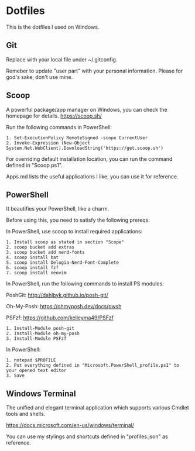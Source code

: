 # Dotfiles
This is the dotfiles I used on Windows.

## Git
Replace with your local file under ~/.gitconfig.

Remeber to update "user part" with your personal information. Please for god's sake, don't use mine.

## Scoop

A powerful package/app manager on Windows, you can check the homepage for details. https://scoop.sh/

Run the following commands in PowerShell:

```
1. Set-ExecutionPolicy RemoteSigned -scope CurrentUser
2. Invoke-Expression (New-Object System.Net.WebClient).DownloadString('https://get.scoop.sh')
```

For overriding default installation location, you can run the command defined in "Scoop.ps1".

Apps.md lists the useful applications I like, you can use it for reference.

## PowerShell

It beautifies your PowerShell, like a charm.

Before using this, you need to satisfy the following prereqs.

In PowerShell, use scoop to install required applications:

```
1. Install scoop as stated in section "Scope"
2. scoop bucket add extras
3. scoop bucket add nerd-fonts
4. scoop install bat
5. scoop install Delugia-Nerd-Font-Complete
6. scoop install fzf
7. scoop install neovim
```

In PowerShell, run the following commands to install PS modules:

PoshGit: http://dahlbyk.github.io/posh-git/

Oh-My-Posh: https://ohmyposh.dev/docs/pwsh

PSFzf: https://github.com/kelleyma49/PSFzf

```
1. Install-Module posh-git
2. Install-Module oh-my-posh
3. Install-Module PSFzf
```

In PowerShell:

```
1. notepad $PROFILE
2. Put everything defined in "Microsoft.PowerShell_profile.ps1" to your opened text editor
3. Save
```

## Windows Terminal

The unified and elegant terminal application which supports various Cmdlet tools and shells.

https://docs.microsoft.com/en-us/windows/terminal/

You can use my stylings and shortcuts defined in "profiles.json" as reference.
